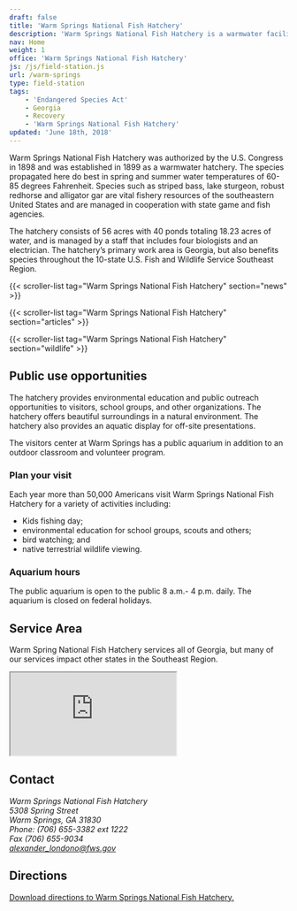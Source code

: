 ```yaml
---
draft: false
title: 'Warm Springs National Fish Hatchery'
description: 'Warm Springs National Fish Hatchery is a warmwater facility that propagates species including striped bass, lake sturgeon, robust redhorse and alligator gar.'
nav: Home
weight: 1
office: 'Warm Springs National Fish Hatchery'
js: /js/field-station.js
url: /warm-springs
type: field-station
tags:
    - 'Endangered Species Act'
    - Georgia
    - Recovery
    - 'Warm Springs National Fish Hatchery'
updated: 'June 18th, 2018'
---
```


Warm Springs National Fish Hatchery was authorized by the U.S. Congress in 1898 and was established in 1899 as a warmwater hatchery. The species propagated here do best in spring and summer water temperatures of 60-85 degrees Fahrenheit. Species such as striped bass, lake sturgeon, robust redhorse and alligator gar are vital fishery resources of the southeastern United States and are managed in cooperation with state game and fish agencies.

The hatchery consists of 56 acres with 40 ponds totaling 18.23 acres of water, and is managed by a staff that includes four biologists and an electrician. The hatchery’s primary work area is Georgia, but also benefits species throughout the 10-state U.S. Fish and Wildlife Service Southeast Region.

{{< scroller-list tag="Warm Springs National Fish Hatchery" section="news" >}}

{{< scroller-list tag="Warm Springs National Fish Hatchery" section="articles" >}}

{{< scroller-list tag="Warm Springs National Fish Hatchery" section="wildlife" >}}

## Public use opportunities

The hatchery provides environmental education and public outreach opportunities to visitors, school groups, and other organizations. The hatchery offers beautiful surroundings in a natural environment. The hatchery also provides an aquatic display for off-site presentations.

The visitors center at Warm Springs has a public aquarium in addition to an outdoor classroom and volunteer program.

### Plan your visit

Each year more than 50,000 Americans visit Warm Springs National Fish Hatchery for a variety of activities including:

- Kids fishing day;
- environmental education for school groups, scouts and others;
- bird watching; and
- native terrestrial wildlife viewing.

### Aquarium hours

The public aquarium is open to the public 8 a.m.- 4 p.m. daily. The aquarium is closed on federal holidays.

## Service Area

Warm Spring National Fish Hatchery services all of Georgia, but many of our services impact other states in the Southeast Region.

<iframe src="https://usfws.github.io/southeast-mega-map/?state=Georgia" class="state-map" title="Find a local field station"></iframe>

## Contact

<address>
  Warm Springs National Fish Hatchery <br>
  5308 Spring Street <br>
  Warm Springs, GA 31830 <br>
  Phone: (706) 655-3382 ext 1222<br>
  Fax (706) 655-9034 <br>
  <a href="mailto:alexander_londono@fws.gov">alexander_londono@fws.gov</a>
</address>

## Directions

[Download directions to Warm Springs National Fish Hatchery.](https://www.google.com/maps/dir//Warm+Springs+National+Fish+Hatchery,+5308+Spring+St,+Warm+Springs,+GA+31830/@32.8846674,-84.6753886,17z/data=!4m8!4m7!1m0!1m5!1m1!1s0x88f35eb09d505cc9:0x7c27f02104358da1!2m2!1d-84.6731999!2d32.8846674)
